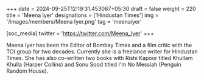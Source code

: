 +++
date = 2024-09-25T12:19:31.453067+05:30
draft = false
weight = 220
title = 'Meena Iyer'
designations = ['Hindustan Times']
img = '/images/members/Meena Iyer.png'
tag = 'meenaiyer'

[soc_media]
twitter = 'https://twitter.com/Meena_Iyer'
+++

Meena Iyer has been the Editor of Bombay Times and a film critic with the TOI group for two decades. Currently she is a freelance writer for Hindustan Times. She has also co-written two books with Rishi Kapoor titled Khullam Khulla (Harper Collins) and Sonu Sood titled I'm No Messiah (Penguin Random House).
